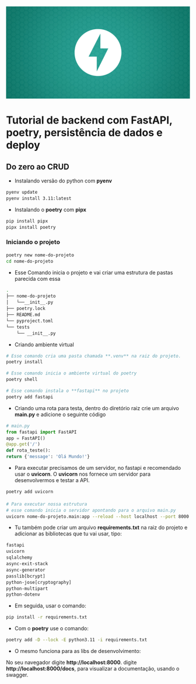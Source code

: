 ![LOGO](LOGO)

# Tutorial de backend com FastAPI, poetry, persistência de dados e deploy

## Do zero ao CRUD

- Instalando versão do python com **pyenv**

```bash
pyenv update
pyenv install 3.11:latest
```

- Instalando o **poetry** com **pipx**

```bash
pip install pipx
pipx install poetry
```

### Iniciando o projeto

```bash
poetry new nome-do-projeto
cd nome-do-projeto
```

- Esse Comando inicia o projeto e vai criar uma estrutura de pastas parecida com essa

```bash
.
├── nome-do-projeto
│   └──__init__.py
├── poetry.lock
├── README.md
└── pyproject.toml
└── tests
    └── __init__.py
```

- Criando ambiente virtual

```bash
# Esse comando cria uma pasta chamada **.venv** na raiz do projeto.
poetry install
```

```bash
# Esse comando inicia o ambiente virtual do poetry
poetry shell
```

```bash
# Esse comando instala o **fastapi** no projeto
poetry add fastapi
```

- Criando uma rota para testa, dentro do diretório raiz crie um arquivo **main.py** e adicione o seguinte código

```py
# main.py
from fastapi import FastAPI
app = FastAPI()
@app.get('/')
def rota_teste():
return {'message': 'Olá Mundo!'}
```

- Para executar precisamos de um servidor, no fastapi e recomendado usar o **uvicorn**.
  O **uvicorn** nos fornece um servidor para desenvolvermos e testar a API.

```bash
poetry add uvicorn

# Para executar nossa estrutura
# esse comando inicia o servidor apontando para o arquivo main.py
uvicorn nome-do-projeto.main:app --reload --host localhost --port 8000
```

- Tu também pode criar um arquivo **requirements.txt** na raiz do projeto e adicionar as bibliotecas que tu vai usar, tipo:

```txt
fastapi
uvicorn
sqlalchemy
async-exit-stack
async-generator
passlib[bcrypt]
python-jose[cryptography]
python-multipart
python-dotenv
```

- Em seguida, usar o comando:

```bash
pip install -r requirements.txt
```

- Com o **poetry** use o comando:

```bash
poetry add -D --lock -E python3.11 -i requirements.txt
```

- O mesmo funciona para as libs de desenvolvimento:

No seu navegador digite **http://localhost:8000**.
digite **http://localhost:8000/docs**, para visualizar a documentação, usando o swagger.
